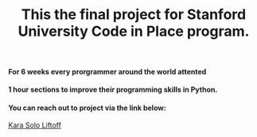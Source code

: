 <h1 align="center">This the final project for Stanford University Code in Place program.</h1>

</br>

<h4>For 6 weeks every prorgrammer around the world attented </h4>
<h4>1 hour sections to improve their programming skills in Python.</h4>
<h4>You can reach out to project via the link below:</h4>
<a href="https://codeinplace.stanford.edu/cip3/share/clU5c6Wb1weND1z0fj2r">Kara Solo Liftoff</a>
